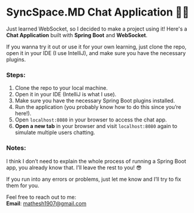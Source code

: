 # **SyncSpace.MD Chat Application** 💬🚀

Just learned WebSocket, so I decided to make a project using it! Here's a **Chat Application** built with **Spring Boot** and **WebSocket**.

If you wanna try it out or use it for your own learning, just clone the repo, open it in your IDE (I use IntelliJ), and make sure you have the necessary plugins.

### Steps:
1. Clone the repo to your local machine.
2. Open it in your IDE (IntelliJ is what I use).
3. Make sure you have the necessary Spring Boot plugins installed.
4. Run the application (you probably know how to do this since you’re here!).
5. Open `localhost:8080` in your browser to access the chat app.
6. **Open a new tab** in your browser and visit `localhost:8080` again to simulate multiple users chatting.

### Notes:
I think I don’t need to explain the whole process of running a Spring Boot app, you already know that. I’ll leave the rest to you! 😎

If you run into any errors or problems, just let me know and I’ll try to fix them for you.

Feel free to reach out to me:  
**Email**: mathesh1907@gmail.com
